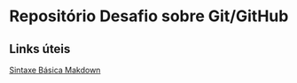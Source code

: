 # Repositório Desafio sobre Git/GitHub

## Links úteis
[Sintaxe Básica Makdown](https://www.markdownguide.org/basic-syntax)
